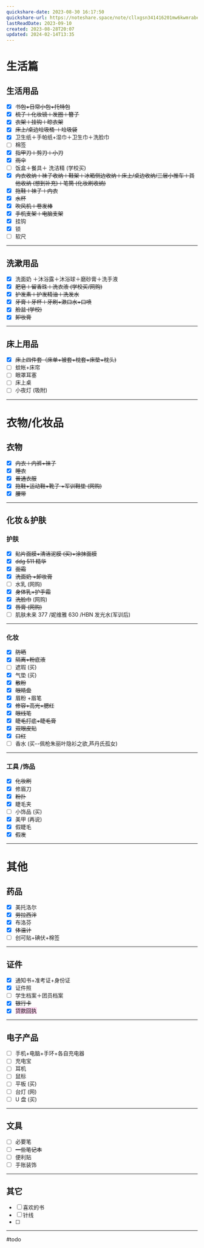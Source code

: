 ```yaml
---
quickshare-date: 2023-08-30 16:17:50
quickshare-url: https://noteshare.space/note/cllxgsn341416201mw6kwmrabe#x4pzJXR3N0bpl3TBuBgFJlDitIOg0iyPu+hdQsw/Vgw
lastReadDate: 2023-09-10
created: 2023-08-28T20:07
updated: 2024-02-14T13:35
---
```

# 生活篇
## 生活用品 
- [x] ~~书包+日常小包+托特包~~
- [x] ~~梳子＋化妆镜＋发圈＋簪子~~ 
- [x] ~~衣架＋挂钩＋晾衣架~~
- [x] ~~床上/桌边垃圾桶 ＋垃圾袋~~
- [x] 卫生纸＋手帕纸+湿巾＋卫生巾＋洗脸巾
- [ ] 棉签
- [x] ~~指甲刀＋剪刀＋小刀~~
- [x] ~~雨伞~~
- [ ] 饭盒＋餐具＋ 洗洁精 (学校买)
- [x] ~~内衣收纳＋袜子收纳＋鞋架＋冰箱侧边收纳＋床上/桌边收纳/三层小推车＋其他收纳 (想到补充)＋笔筒 (化妆刷收纳)~~
- [x] ~~拖鞋＋袜子＋内衣~~ 
- [x] ~~水杯~~ 
- [x] ~~吹风机＋卷发棒~~ 
- [x] ~~手机支架＋电脑支架~~
- [x] 挂钩 
- [x] 锁 
- [ ] 软尺

---

## 洗漱用品 
- [x] 洗面奶 ＋沐浴露＋沐浴球＋磨砂膏＋洗手液
- [x] ~~肥皂＋留香珠＋洗衣液 (学校买/网购)~~
- [x] ~~护发素＋护发精油＋洗发水~~
- [x] ~~牙膏＋牙杯＋牙刷+漱口水+口喷~~
- [x] ~~脸盆 (学校)~~
- [x] ~~卸妆膏~~

---

## 床上用品 
- [x] ~~床上四件套（床单+被套+枕套+床垫+枕头)~~
- [ ] 蚊帐+床帘
- [ ] 眼罩耳塞
- [ ] 床上桌
- [ ] 小夜灯 (吸附)

---

# 衣物/化妆品
## 衣物
- [x] ~~内衣＋内裤+袜子~~ 
- [x] ~~睡衣~~ 
- [x] ~~普通衣服~~ 
- [x] ~~拖鞋+运动鞋+靴子 +军训鞋垫 (网购)~~
- [x] ~~腰带~~

---

## 化妆＆护肤
### 护肤
- [x] ~~贴片面膜+清洁泥膜 (买)+涂抹面膜~~
- [x] ~~ddg 511 精华~~
- [x] ~~面霜~~
- [x] ~~洗面奶 +卸妆膏~~
- [ ] 水乳 (网购)
- [x] ~~身体乳+护手霜~~
- [x] ~~洗脸巾~~ (网购)
- [x] ~~唇膏 (网购)~~
- [ ] 肌肤未来 377 /妮维雅 630 /HBN 发光水(军训后)

---

### 化妆
- [x] ~~防晒~~ 
- [x] ~~隔离+粉底液~~ 
- [ ] 遮瑕 (买)
- [x] 气垫 (买)
- [x] ~~散粉~~ 
- [x] ~~眼睛盘~~ 
- [x] 眉粉 +眉笔
- [x] ~~修容+高光+腮红~~ 
- [x] ~~眼线笔~~ 
- [x] ~~睫毛打底+睫毛膏~~ 
- [x] ~~双眼皮贴~~  
- [x] ~~口红~~  
- [ ] 香水 (买--佩枪朱丽叶隐衫之欲,芦丹氏孤女)

---

### 工具 /饰品
- [x] ~~化妆刷~~  
- [x] 修眉刀 
- [x] ~~粉扑~~  
- [x] 睫毛夹
- [ ] 小饰品 (买)
- [x] 美甲 (再说)
- [x] 假睫毛 
- [x] ~~假发~~ 

---

# 其他
## 药品
- [x] 美托洛尔 
- [x] ~~劳拉西泮~~ 
- [x] 布洛芬
- [x] ~~体温计~~ 
- [ ] 创可贴+碘伏+棉签 

---

## 证件
- [x] 通知书+准考证+身份证
- [x] 证件照
- [ ] 学生档案＋团员档案 
- [x] ~~银行卡~~
- [x] <span style="background:rgba(240, 167, 216, 0.55)">贷款回执</span>

---

## 电子产品 
- [ ] 手机+电脑+手环+各自充电器
- [ ] 充电宝
- [ ] 耳机
- [ ] 鼠标
- [ ] 平板 (买)
- [ ] 台灯 (网)
- [ ] U 盘 (买)

---

## 文具
- [ ] 必要笔 
- [ ] ~~一些笔记本~~ 
- [ ] 便利贴
- [ ] 手账装饰 

---

## 其它
- [ ] 喜欢的书 
- [ ] 针线 
- [ ] 

---
#todo 

